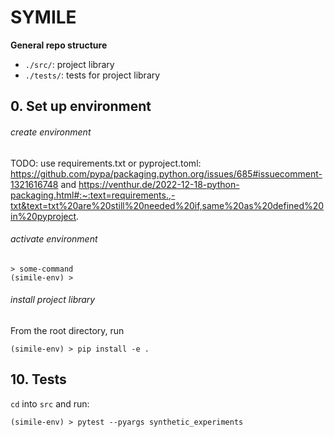 # SYMILE

**General repo structure**
- `./src/`: project library
- `./tests/`: tests for project library

## 0. Set up environment

###### create environment

TODO: use requirements.txt or pyproject.toml: https://github.com/pypa/packaging.python.org/issues/685#issuecomment-1321616748 and https://venthur.de/2022-12-18-python-packaging.html#:~:text=requirements.,-txt&text=txt%20are%20still%20needed%20if,same%20as%20defined%20in%20pyproject.

###### activate environment

```
> some-command
(simile-env) >
```

###### install project library

From the root directory, run
```
(simile-env) > pip install -e .
```

## 10. Tests

`cd` into `src` and run:

```
(simile-env) > pytest --pyargs synthetic_experiments
```